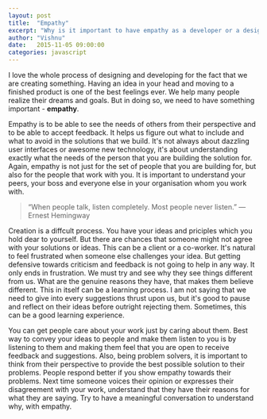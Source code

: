 ```yaml
---
layout: post
title:  "Empathy"
excerpt: "Why is it important to have empathy as a developer or a designer being involved in the creative process."
author: "Vishnu"
date:   2015-11-05 09:00:00
categories: javascript
---
```

I love the whole process of designing and developing for the fact that we are creating something. Having an idea in your head and moving to a finished product is one of the best feelings ever. We help many people realize their dreams and goals. But in doing so, we need to have something important - **empathy**.

Empathy is to be able to see the needs of others from their perspective and to be able to accept feedback. It helps us figure out what to include and what to avoid in the solutions that we build. It's not always about dazzling user interfaces or awesome new technology, it's about understanding exactly what the needs of the person that you are building the solution for. Again, empathy is not just for the set of people that you are building for, but also for the people that work with you. It is important to understand your peers, your boss and everyone else in your organisation whom you work with.

> “When people talk, listen completely. Most people never listen.” 
― Ernest Hemingway

Creation is a diffcult process. You have your ideas and priciples which you hold dear to yourself. But there are chances that someone might not agree with your solutions or ideas. This can be a client or a co-worker. It's natural to feel frustrated when someone else challenges your idea. But getting defensive towards criticism and feedback is not going to help in any way. It only ends in frustration. We must try and see why they see things different from us. What are the genuine reasons they have, that makes them believe different. This in itself can be a learning process. I am not saying that we need to give into every suggestions thrust upon us, but it's good to pause and reflect on their ideas before outright rejecting them. Sometimes, this can be a good learning experience.

You can get people care about your work just by caring about them. Best way to convey your ideas to people and make them listen to you is by listening to them and making them feel that you are open to receive feedback and suggestions. Also, being problem solvers, it is important to think from their perspective to provide the best possible solution to their problems. People respond better if you show empathy towards their problems. Next time someone voices their opinion or expresses their disagreement with your work, understand that they have their reasons for what they are saying. Try to have a meaningful conversation to understand why, with empathy.